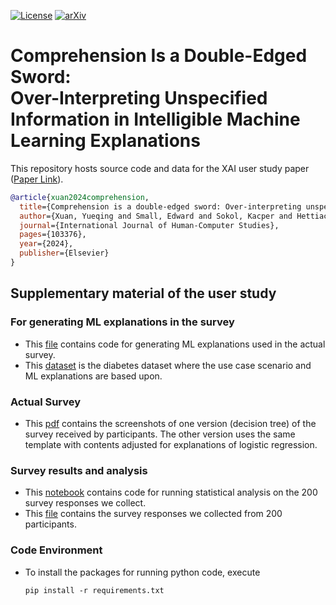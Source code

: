 [![License](https://img.shields.io/github/license/xuanxuanxuan-git/facelift)](https://github.com/xuanxuanxuan-git/facelift/blob/main/LICENSE)
[![arXiv](https://img.shields.io/badge/arXiv-2309.08438-red.svg)](https://arxiv.org/abs/2309.08438)

# Comprehension Is a Double-Edged Sword: <br>Over-Interpreting Unspecified Information in Intelligible Machine Learning Explanations


This repository hosts source code and data for the XAI user study paper ([Paper Link](https://www.sciencedirect.com/science/article/pii/S1071581924001599)).

```bibtex
@article{xuan2024comprehension,
  title={Comprehension is a double-edged sword: Over-interpreting unspecified information in intelligible machine learning explanations},
  author={Xuan, Yueqing and Small, Edward and Sokol, Kacper and Hettiachchi, Danula and Sanderson, Mark},
  journal={International Journal of Human-Computer Studies},
  pages={103376},
  year={2024},
  publisher={Elsevier}
}
```


## Supplementary material of the user study

### For generating ML explanations in the survey
- This [file](explainers.ipynb) contains code for generating ML explanations used in the actual survey.
- This [dataset](diabetes_dataset.csv) is the diabetes dataset where the use case scenario and ML explanations are based upon.

### Actual Survey
- This [pdf](Actual_survey_to_participants.pdf) contains the screenshots of one version (decision tree) of the survey received by participants. The other version uses the same template with contents adjusted for explanations of logistic regression. 

### Survey results and analysis
- This [notebook](survey_analysis.ipynb) contains code for running statistical analysis on the 200 survey responses we collect.
- This [file](/XAI_user_study_one_scenario_only_response/XAI_user_study_survey_response_data.csv) contains the survey responses we collected from 200 participants.

### Code Environment
- To install the packages for running python code, execute

    <code>pip install -r requirements.txt</code>